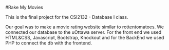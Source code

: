 #Rake My Movies

This is the final project for the CSI2132 - Database I class. 

Our goal was to make a movie rating website similar to rottentomatoes.
We connected our database to the uOttawa server. For the front end we used HTML&CSS, Javascript, Bootstrap, Knockout and for the BackEnd we used PHP to connect the db with the frontend. 
